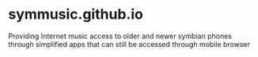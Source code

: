 # symmusic.github.io
Providing Internet music access to older and newer symbian phones through simplified apps that can still be accessed through mobile browser
